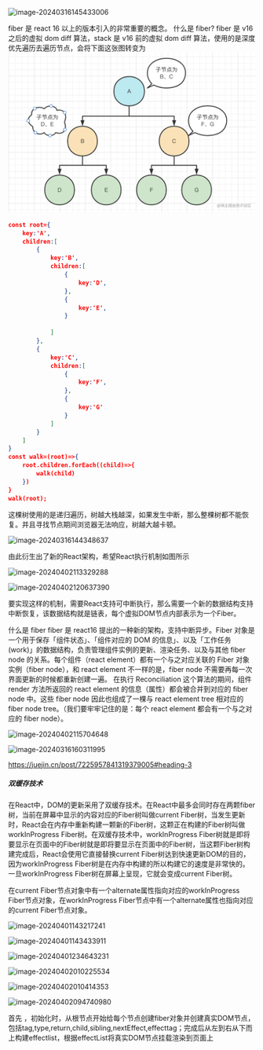 ![image-20240316145433006](C:\Users\liqian\AppData\Roaming\Typora\typora-user-images\image-20240316145433006.png)

fiber 是 react 16 以上的版本引入的非常重要的概念。
什么是 fiber?
fiber 是 v16 之后的虚拟 dom diff 算法，stack 是 v16 前的虚拟 dom diff 算法，使用的是深度优先遍历去遍历节点，会将下面这张图转变为
![alt text](image-1.png)

```json
const root={
	key:'A',
	children:[
		{
            key:'B',
            children:[
                {
                    key:'D',
                },
                {
                    key:'E',
                }

            ]
		},
        {
            key:'C',
            children:[
                {
                    key:'F',
                },
                {
                    key:'G'
                }
            ]
        }
	]
}
const walk=(root)=>{
    root.children.forEach((child)=>{
        walk(child)
    })
}
walk(root);

```

这棵树使用的是递归遍历，树越大栈越深，如果发生中断，那么整棵树都不能恢复。并且寻找节点期间浏览器无法响应，树越大越卡顿。

![image-20240316144348637](C:\Users\liqian\AppData\Roaming\Typora\typora-user-images\image-20240316144348637.png)

由此衍生出了新的React架构，希望React执行机制如图所示

![image-20240402113329288](C:\Users\liqian\AppData\Roaming\Typora\typora-user-images\image-20240402113329288.png)

![image-20240402120637390](C:\Users\liqian\AppData\Roaming\Typora\typora-user-images\image-20240402120637390.png)

要实现这样的机制，需要React支持可中断执行，那么需要一个新的数据结构支持中断恢复，该数据结构就是链表，每个虚拟DOM节点内部表示为一个Fiber。

什么是 fiber
fiber 是 react16 提出的一种新的架构，支持中断异步。Fiber 对象是一个用于保存「组件状态」、「组件对应的 DOM 的信息」、以及「工作任务 (work)」的数据结构，负责管理组件实例的更新、渲染任务、以及与其他 fiber node 的关系。每个组件（react element）都有一个与之对应关联的 Fiber 对象实例（fiber node），和 react element 不一样的是，fiber node 不需要再每一次界面更新的时候都重新创建一遍。
在执行 Reconciliation 这个算法的期间，组件 render 方法所返回的 react element 的信息（属性）都会被合并到对应的 fiber node 中。这些 fiber node 因此也组成了一棵与 react element tree 相对应的 fiber node tree。（我们要牢牢记住的是：每个 react element 都会有一个与之对应的 fiber node）。

![image-20240402115704648](C:\Users\liqian\AppData\Roaming\Typora\typora-user-images\image-20240402115704648.png)

![image-20240316160311995](C:\Users\liqian\AppData\Roaming\Typora\typora-user-images\image-20240316160311995.png)


https://juejin.cn/post/7225957841319379005#heading-3

##### 双缓存技术

在React中，DOM的更新采用了双缓存技术。在React中最多会同时存在两颗fiber树，当前在屏幕中显示的内容对应的Fiber树叫做current Fiber树，当发生更新时，React会在内存中重新构建一颗新的Fiber树，这颗正在构建的Fiber树叫做workInProgress Fiber树。在双缓存技术中，workInProgress Fiber树就是即将要显示在页面中的Fiber树就是即将要显示在页面中的Fiber树，当这颗Fiber树构建完成后，React会使用它直接替换current Fiber树达到快速更新DOM的目的，因为workInProgress Fiber树是在内存中构建的所以构建它的速度是非常快的。一旦workInProgress Fiber树在屏幕上呈现，它就会变成current Fiber树。

在current Fiber节点对象中有一个alternate属性指向对应的workInProgress Fiber节点对象，在workInProgress Fiber节点中有一个alternate属性也指向对应的current Fiber节点对象。

![image-20240401143217241](C:\Users\liqian\AppData\Roaming\Typora\typora-user-images\image-20240401143217241.png)

![image-20240401143433911](C:\Users\liqian\AppData\Roaming\Typora\typora-user-images\image-20240401143433911.png)

![image-20240401234643231](C:\Users\liqian\AppData\Roaming\Typora\typora-user-images\image-20240401234643231.png)

![image-20240402010225534](C:\Users\liqian\AppData\Roaming\Typora\typora-user-images\image-20240402010225534.png)

![image-20240402010414353](C:\Users\liqian\AppData\Roaming\Typora\typora-user-images\image-20240402010414353.png)

![image-20240402094740980](C:\Users\liqian\AppData\Roaming\Typora\typora-user-images\image-20240402094740980.png)

首先 ，初始化时，从根节点开始给每个节点创建fiber对象并创建真实DOM节点，包括tag,type,return,child,sibling,nextEffect,effecttag；完成后从左到右从下而上构建effectlist，根据effectList将真实DOM节点挂载渲染到页面上



























































